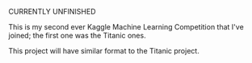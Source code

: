 CURRENTLY UNFINISHED

This is my second ever Kaggle Machine Learning Competition that I've joined; the first one was the Titanic ones.

This project will have similar format to the Titanic project.